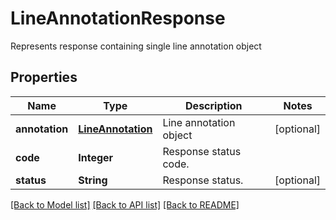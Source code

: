 ﻿
# LineAnnotationResponse
Represents response containing single line annotation object

## Properties
Name | Type | Description | Notes
------------ | ------------- | ------------- | -------------
**annotation** | [**LineAnnotation**](LineAnnotation.md) | Line annotation object | [optional]
**code** | **Integer** | Response status code. | 
**status** | **String** | Response status. | [optional]


[[Back to Model list]](../../README.md#documentation-for-models) [[Back to API list]](../../README.md#documentation-for-api-endpoints) [[Back to README]](../../README.md)


